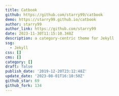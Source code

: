 ```yaml
---
title: Catbook
github: https://github.com/starry99/catbook
demo: https://starry99.github.io/catbook
author: starry99
author_link: https://github.com/starry99
date: 2023-11-30T11:15:10.348Z
description: a category-centric theme for Jekyll
ssg:
  - Jekyll
css: []
cms: []
category: []
draft: false
publish_date: '2019-12-20T23:12:48Z'
update_date: '2023-08-01T16:10:50Z'
github_star: 69
github_fork: 134
---
```

